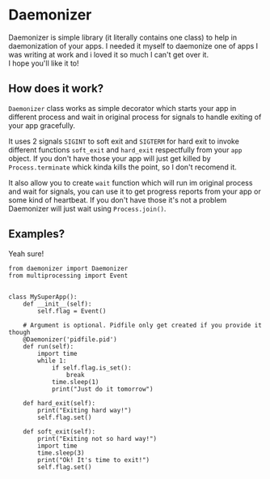 # Daemonizer

Daemonizer is simple library (it literally contains one class) to help in daemonization of your apps. I needed it myself to daemonize one of apps I was writing at work and i loved it so much I can't get over it.  
I hope you'll like it to!

## How does it work?

`Daemonizer` class works as simple decorator which starts your app in different process and wait in original process for signals to handle exiting of your app gracefully.

It uses 2 signals `SIGINT` to soft exit and `SIGTERM` for hard exit to invoke different functions `soft_exit` and `hard_exit` respectfully from your `app` object. If you don't have those your app will just get killed by `Process.terminate` whick kinda kills the point, so I don't recomend it. 

It also allow you to create `wait` function which will run im original process and wait for signals, you can use it to get progress reports from your app or some kind of heartbeat. If you don't have those it's not a problem Daemonizer will just wait using `Process.join()`. 


## Examples? 

Yeah sure!

```
from daemonizer import Daemonizer
from multiprocessing import Event


class MySuperApp():
    def __init__(self):
        self.flag = Event()

    # Argument is optional. Pidfile only get created if you provide it though
    @Daemonizer('pidfile.pid')
    def run(self):
        import time
        while 1:
            if self.flag.is_set():
                break
            time.sleep(1)
            print("Just do it tomorrow")

    def hard_exit(self):
        print("Exiting hard way!")
        self.flag.set()

    def soft_exit(self):
        print("Exiting not so hard way!")
        import time
        time.sleep(3)
        print("Ok! It's time to exit!")
        self.flag.set()

```



